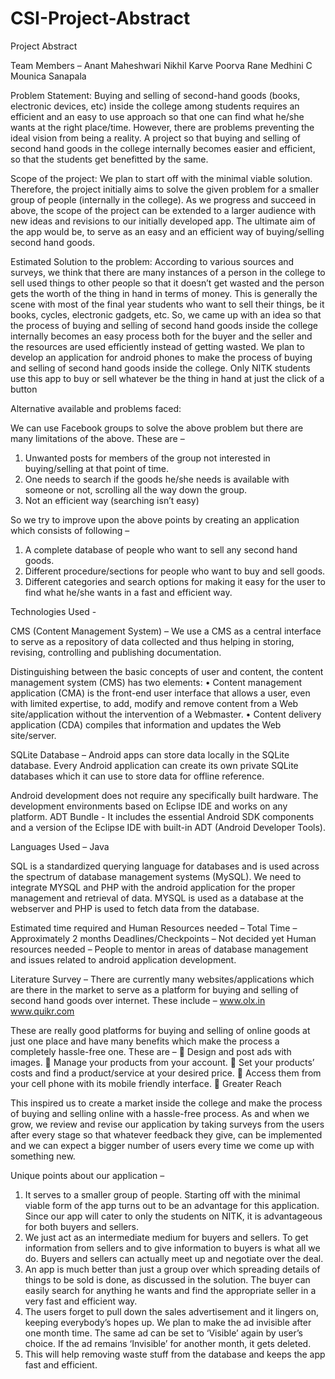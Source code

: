 CSI-Project-Abstract
====================



Project Abstract

Team Members – 
Anant Maheshwari
Nikhil Karve
Poorva Rane
Medhini C
Mounica Sanapala

Problem Statement:
Buying and selling of second-hand goods (books, electronic devices, etc) inside the college among students requires an efficient and an easy to use approach so that one can find what he/she wants at the right place/time.  However, there are problems preventing the ideal vision from being a reality.
A project so that buying and selling of second hand goods in the college internally becomes easier and efficient, so that the students get benefitted by the same. 


Scope of the project:
We plan to start off with the minimal viable solution. Therefore, the project initially aims to solve the given problem for a smaller group of people (internally in the college). As we progress and succeed in above, the scope of the project can be extended to a larger audience with new ideas and revisions to our initially developed app. The ultimate aim of the app would be, to serve as an easy and an efficient way of buying/selling second hand goods.


Estimated Solution to the problem:
According to various sources and surveys, we think that there are many instances of a person in the college to sell used things to other people so that it doesn’t get wasted and the person gets the worth of the thing in hand in terms of money. This is generally the scene with most of the final year students who want to sell their things, be it books, cycles, electronic gadgets, etc. 
So, we came up with an idea so that the process of buying and selling of second hand goods inside the college internally becomes an easy process both for the buyer and the seller and the resources are used efficiently instead of getting wasted. 
We plan to develop an application for android phones to make the process of buying and selling of second hand goods inside the college. Only NITK students use this app to buy or sell whatever be the thing in hand at just the click of a button

Alternative available and problems faced:

We can use Facebook groups to solve the above problem but there are many limitations of the above. These are –
1.	Unwanted posts for members of the group not interested in buying/selling at that point of time.
2.	One needs to search if the goods he/she needs is available with someone or not, scrolling all the way down the group. 
3.	Not an efficient way (searching isn’t easy)

So we try to improve upon the above points by creating an application which consists of following – 
1.	A complete database of people who want to sell any second hand goods.
2.	Different procedure/sections for people who want to buy and sell goods.
3.	Different categories and search options for making it easy for the user to find what he/she wants in a fast and efficient way.


Technologies Used - 

CMS (Content Management System) – We use a CMS as a central interface to serve as a repository of data collected and thus helping in storing, revising, controlling and publishing documentation.

Distinguishing between the basic concepts of user and content, the content management system (CMS) has two elements:
•	Content management application (CMA) is the front-end user interface that allows a user, even with limited expertise, to add, modify and remove content from a Web site/application without the intervention of a Webmaster.
•	Content delivery application (CDA) compiles that information and updates the Web site/server.

SQLite Database – Android apps can store data locally in the SQLite database. Every Android application can create its own private SQLite databases which it can use to store data for offline reference. 

Android development does not require any specifically built hardware. The development environments based on Eclipse IDE and works on any platform.
ADT Bundle - It includes the essential Android SDK components and a version of the Eclipse IDE with built-in ADT (Android Developer Tools). 

Languages Used – Java

SQL is a standardized querying language for databases and is used across the spectrum of database management systems (MySQL).
We need to integrate MYSQL and PHP with the android application for the proper management and retrieval of data. MYSQL is used as a database at the webserver and PHP is used to fetch data from the database.



Estimated time required and Human Resources needed – 
Total Time – Approximately 2 months
Deadlines/Checkpoints – Not decided yet
Human resources needed – People to mentor in areas of database management and issues related to android application development.


Literature Survey – 
There are currently many websites/applications which are there in the market to serve as a platform for buying and selling of second hand goods over internet.
These include – 
www.olx.in
www.quikr.com

These are really good platforms for buying and selling of online goods at just one place and have many benefits which make the process a completely hassle-free one.
These are – 
	Design and post ads with images.
	Manage your products from your account.
	Set your products’ costs and find a product/service at your desired price.
	Access them from your cell phone with its mobile friendly interface.
	Greater Reach

This inspired us to create a market inside the college and make the process of buying and selling online with a hassle-free process. As and when we grow, we review and revise our application by taking surveys from the users after every stage so that whatever feedback they give, can be implemented and we can expect a bigger number of users every time we come up with something new.

Unique points about our application – 
1.	It serves to a smaller group of people. Starting off with the minimal viable form of the app turns out to be an advantage for this application. Since our app will cater to only the students on NITK, it is advantageous for both buyers and sellers.
2.	We just act as an intermediate medium for buyers and sellers. To get information from sellers and to give information to buyers is what all we do. Buyers and sellers can actually meet up and negotiate over the deal.
3.	An app is much better than just a group over which spreading details of things to be sold is done, as discussed in the solution. The buyer can easily search for anything he wants and find the appropriate seller in a very fast and efficient way.
4.	The users forget to pull down the sales advertisement and it lingers on, keeping everybody’s hopes up. We plan to make the ad invisible after one month time. The same ad can be set to ‘Visible’ again by user’s choice. If the ad remains ‘Invisible’ for another month, it gets deleted.
5.	This will help removing waste stuff from the database and keeps the app fast and efficient.
 















